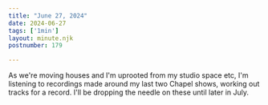 ```yaml
---
title: "June 27, 2024"
date: 2024-06-27
tags: ['1min']
layout: minute.njk
postnumber: 179

---
```


As we're moving houses and I'm uprooted from my studio space etc, I'm listening to recordings made around my last two Chapel shows, working out tracks for a record. I'll be dropping the needle on these until later in July.